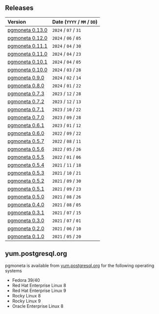 ## Releases

|Version|Date (`YYYY` / `MM` / `DD`) |
|:---|---|
|[pgmoneta 0.13.0](/_posts/2024-07-31-pgmoneta-0.13.0.html)|`2024` / `07` / `31`|
|[pgmoneta 0.12.0](/_posts/2024-06-05-pgmoneta-0.12.0.html)|`2024` / `06` / `05`|
|[pgmoneta 0.11.1](/_posts/2024-04-30-pgmoneta-0.11.1.html)|`2024` / `04` / `30`|
|[pgmoneta 0.11.0](/_posts/2024-04-23-pgmoneta-0.11.0.html)|`2024` / `04` / `23`|
|[pgmoneta 0.10.1](/_posts/2024-04-05-pgmoneta-0.10.1.html)|`2024` / `04` / `05`|
|[pgmoneta 0.10.0](/_posts/2024-03-28-pgmoneta-0.10.0.html)|`2024` / `03` / `28`|
|[pgmoneta 0.9.0](/_posts/2024-02-14-pgmoneta-0.9.0.html)|`2024` / `02` / `14`|
|[pgmoneta 0.8.0](/_posts/2024-01-22-pgmoneta-0.8.0.html)|`2024` / `01` / `22`|
|[pgmoneta 0.7.3](/_posts/2023-12-28-pgmoneta-0.7.3.html)|`2023` / `12` / `28`|
|[pgmoneta 0.7.2](/_posts/2023-12-13-pgmoneta-0.7.2.html)|`2023` / `12` / `13`|
|[pgmoneta 0.7.1](/_posts/2023-10-22-pgmoneta-0.7.1.html)|`2023` / `10` / `22`|
|[pgmoneta 0.7.0](/_posts/2023-09-28-pgmoneta-0.7.0.html)|`2023` / `09` / `28`|
|[pgmoneta 0.6.1](/_posts/2023-01-12-pgmoneta-0.6.1.html)|`2023` / `01` / `12`|
|[pgmoneta 0.6.0](/_posts/2022-09-22-pgmoneta-0.6.0.html)|`2022` / `09` / `22`|
|[pgmoneta 0.5.7](/_posts/2022-08-11-pgmoneta-0.5.7.html)|`2022` / `08` / `11`|
|[pgmoneta 0.5.6](/_posts/2022-05-26-pgmoneta-0.5.6.html)|`2022` / `05` / `26`|
|[pgmoneta 0.5.5](/_posts/2022-01-06-pgmoneta-0.5.5.html)|`2022` / `01` / `06`|
|[pgmoneta 0.5.4](/_posts/2021-11-18-pgmoneta-0.5.4.html)|`2021` / `11` / `18`|
|[pgmoneta 0.5.3](/_posts/2021-10-21-pgmoneta-0.5.3.html)|`2021` / `10` / `21`|
|[pgmoneta 0.5.2](/_posts/2021-09-30-pgmoneta-0.5.2.html)|`2021` / `09` / `30`|
|[pgmoneta 0.5.1](/_posts/2021-09-23-pgmoneta-0.5.1.html)|`2021` / `09` / `23`|
|[pgmoneta 0.5.0](/_posts/2021-08-26-pgmoneta-0.5.0.html)|`2021` / `08` / `26`|
|[pgmoneta 0.4.0](/_posts/2021-08-05-pgmoneta-0.4.0.html)|`2021` / `08` / `05`|
|[pgmoneta 0.3.1](/_posts/2021-07-15-pgmoneta-0.3.1.html)|`2021` / `07` / `15`|
|[pgmoneta 0.3.0](/_posts/2021-07-01-pgmoneta-0.3.0.html)|`2021` / `07` / `01`|
|[pgmoneta 0.2.0](/_posts/2021-06-10-pgmoneta-0.2.0.html)|`2021` / `06` / `10`|
|[pgmoneta 0.1.0](/_posts/2021-05-20-pgmoneta-0.1.0.html)|`2021` / `05` / `20`|

## yum.postgresql.org

pgmoneta is available from [yum.postgresql.org](https://yum.postgresql.org) for the following operating systems

*   Fedora 39/40
*   Red Hat Enterprise Linux 8
*   Red Hat Enterprise Linux 9
*   Rocky Linux 8
*   Rocky Linux 9
*   Oracle Enterprise Linux 8
